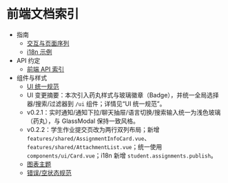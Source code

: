 # 前端文档索引

- 指南
  - [交互与页面序列](./page-sequences.md)
  - [i18n 示例](../i18n-examples.md)
- API 约定
  - [前端 API 索引](./api/index.md)
- 组件与样式
  - [UI 统一规范](./ui-unification.md)
  - UI 变更摘要：本次引入药丸样式与玻璃徽章（Badge），并统一全局选择器/搜索/过滤器到 `/ui` 组件；详情见“UI 统一规范”。
  - v0.2.1：实时通知/通知下拉/聊天抽屉/语言切换/搜索输入统一为浅色玻璃（药丸），与 GlassModal 保持一致风格。
  - v0.2.2：学生作业提交页改为两行双列布局；新增 `features/shared/AssignmentInfoCard.vue`、`features/shared/AttachmentList.vue`；统一使用 `components/ui/Card.vue`；i18n 新增 `student.assignments.publish`。
  - [图表主题](../ui-chart-theme.md)
  - [错误/空状态规范](../ui-error-empty-spec.md)

